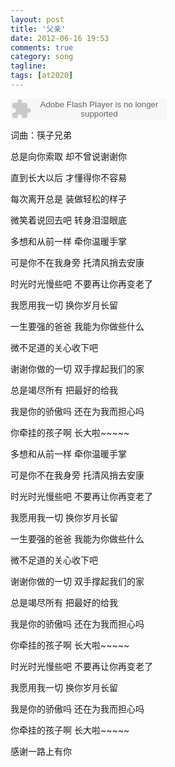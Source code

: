 ```yaml
---
layout: post
title: '父亲'
date: 2012-06-16 19:53
comments: true
category: song
tagline: 
tags: [at2020]
---
```

    

<object classid="clsid:d27cdb6e-ae6d-11cf-96b8-444553540000" codebase=" http://fpdownload.macromedia.com/pub/shockwave/cabs/flash/swflash.cab#version=7,0,0,0" width="250" height="34"><param name="allowScriptAccess" value="sameDomain"><param name="movie" value=" http://l.5sing.com/player.swf?songtype=fc&songid=7504370"><param name="quality" value="high"><param name="bgcolor" value="#ffffff"><embed src=" http://l.5sing.com/player.swf?songtype=fc&songid=7504370" quality="high" bgcolor="#ffffff" width="250" height="34" allowScriptAccess="sameDomain" type="application/x-shockwave-flash" pluginspage=" http://www.macromedia.com/go/getflashplayer" /></object>

词曲：筷子兄弟

总是向你索取 却不曾说谢谢你

直到长大以后 才懂得你不容易

每次离开总是 装做轻松的样子

微笑着说回去吧 转身泪湿眼底

多想和从前一样 牵你温暖手掌

可是你不在我身旁 托清风捎去安康

时光时光慢些吧 不要再让你再变老了

我愿用我一切 换你岁月长留

一生要强的爸爸 我能为你做些什么

微不足道的关心收下吧

谢谢你做的一切 双手撑起我们的家

总是竭尽所有 把最好的给我

我是你的骄傲吗 还在为我而担心吗

你牵挂的孩子啊 长大啦~~~~~

多想和从前一样 牵你温暖手掌

可是你不在我身旁 托清风捎去安康

时光时光慢些吧 不要再让你再变老了

我愿用我一切 换你岁月长留

一生要强的爸爸 我能为你做些什么

微不足道的关心收下吧

谢谢你做的一切 双手撑起我们的家

总是竭尽所有 把最好的给我

我是你的骄傲吗 还在为我而担心吗

你牵挂的孩子啊 长大啦~~~~~

时光时光慢些吧 不要再让你再变老了

我愿用我一切 换你岁月长留

我是你的骄傲吗 还在为我而担心吗

你牵挂的孩子啊 长大啦~~~~~

感谢一路上有你
